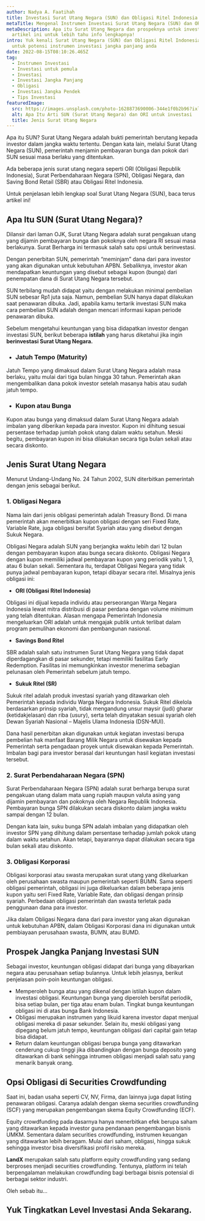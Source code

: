 ```yaml
---
author: Nadya A. Faatihah
title: Investasi Surat Utang Negara (SUN) dan Obligasi Ritel Indonesia (ORI)
metaTitle: Mengenal Instrumen Investasi Surat Utang Negara (SUN) dan ORI
metaDescription: Apa itu Surat Utang Negara dan prospeknya untuk investasi? Baca
  artikel ini untuk lebih tahu info lengkapnya!
intro: Yuk kenali Surat Utang Negara (SUN) dan Obligasi Ritel Indonesia (ORI)
  untuk potensi instrumen investasi jangka panjang anda
date: 2022-08-15T08:10:26.465Z
tag:
  - Instrumen Investasi
  - Investasi untuk pemula
  - Investasi
  - Investasi Jangka Panjang
  - Obligasi
  - Investasi Jangka Pendek
  - Tips Investasi
featuredImage:
  src: https://images.unsplash.com/photo-1628873690006-344e1f0b2b96?ixlib=rb-1.2.1&ixid=MnwxMjA3fDB8MHxwaG90by1wYWdlfHx8fGVufDB8fHx8&auto=format&fit=crop&w=870&q=80
  alt: Apa Itu Arti SUN (Surat Utang Negara) dan ORI untuk investasi
  title: Jenis Surat Utang Negara
---
```

Apa itu SUN? Surat Utang Negara adalah bukti pemerintah berutang kepada investor dalam jangka waktu tertentu. Dengan kata lain, melalui Surat Utang Negara (SUN), pemerintah menjamin pembayaran bunga dan pokok dari SUN sesuai masa berlaku yang ditentukan. 

Ada beberapa jenis surat utang negara seperti ORI (Obligasi Republik Indonesia), Surat Perbendaharaan Negara (SPN), Obligasi Negara, dan Saving Bond Retail (SBR) atau Obligasi Ritel Indonesia.

Untuk penjelasan lebih lengkap soal Surat Utang Negara (SUN), baca terus artikel ini!

## Apa Itu SUN (Surat Utang Negara)?

Dilansir dari laman OJK, Surat Utang Negara adalah surat pengakuan utang yang dijamin pembayaran bunga dan pokoknya oleh negara RI sesuai masa berlakunya. Surat Berharga ini termasuk salah satu opsi untuk berinvestasi. 

Dengan penerbitan SUN, pemerintah “meminjam” dana dari para investor yang akan digunakan untuk kebutuhan APBN. Sebaliknya, investor akan mendapatkan keuntungan yang disebut sebagai kupon (bunga) dari penempatan dana di Surat Utang Negara tersebut. 

SUN terbilang mudah didapat yaitu dengan melakukan minimal pembelian SUN sebesar Rp1 juta saja. Namun, pembelian SUN hanya dapat dilakukan saat penawaran dibuka. Jadi, apabila kamu tertarik investasi SUN maka cara pembelian SUN adalah dengan mencari informasi kapan periode penawaran dibuka.

Sebelum mengetahui keuntungan yang bisa didapatkan investor dengan investasi SUN, berikut beberapa **istilah** yang harus diketahui jika ingin **berinvestasi Surat Utang Negara.**

* ### **Jatuh Tempo (Mat**urity)

Jatuh Tempo yang dimaksud dalam Surat Utang Negara adalah masa berlaku, yaitu mulai dari tiga bulan hingga 30 tahun. Pemerintah akan mengembalikan dana pokok investor setelah masanya habis atau sudah jatuh tempo.

* ### Kupon atau Bunga 

Kupon atau bunga yang dimaksud dalam Surat Utang Negara adalah imbalan yang diberikan kepada para investor. Kupon ini dihitung sesuai persentase terhadap jumlah pokok utang dalam waktu setahun. Meski begitu, pembayaran kupon ini bisa dilakukan secara tiga bulan sekali atau secara diskonto.

## Jenis Surat Utang Negara

Menurut Undang-Undang No. 24 Tahun 2002, SUN diterbitkan pemerintah dengan jenis sebagai berikut.

### 1. Obligasi Negara

Nama lain dari jenis obligasi pemerintah adalah Treasury Bond. Di mana pemerintah akan menerbitkan kupon obligasi dengan seri Fixed Rate, Variable Rate, juga obligasi bersifat Syariah atau yang disebut dengan Sukuk Negara. 

Obligasi Negara adalah SUN yang berjangka waktu lebih dari 12 bulan dengan pembayaran kupon atau bunga secara diskonto. Obligasi Negara dengan kupon memiliki jadwal pembayaran kupon yang periodik yaitu 1, 3, atau 6 bulan sekali. Sementara itu, terdapat Obligasi Negara yang tidak punya jadwal pembayaran kupon, tetapi dibayar secara ritel. Misalnya jenis obligasi ini:

* **ORI (Obligasi Ritel Indonesia)**

Obligasi ini dijual kepada individu atau perseorangan Warga Negara Indonesia lewat mitra distribusi di pasar perdana dengan volume minimum yang telah ditentukan. Alasan mengapa Pemerintah Indonesia mengeluarkan ORI adalah untuk mengajak publik untuk terlibat dalam program pemulihan ekonomi dan pembangunan nasional.

* **Savings Bond Ritel**

SBR adalah salah satu instrumen Surat Utang Negara yang tidak dapat diperdagangkan di pasar sekunder, tetapi memiliki fasilitas Early Redemption. Fasilitas ini memungkinkan investor menerima sebagian pelunasan oleh Pemerintah sebelum jatuh tempo.

* **Sukuk Ritel (SR)**

Sukuk ritel adalah produk investasi syariah yang ditawarkan oleh Pemerintah kepada individu Warga Negara Indonesia. Sukuk Ritel dikelola berdasarkan prinsip syariah, tidak mengandung unsur maysir (judi) gharar (ketidakjelasan) dan riba (usury), serta telah dinyatakan sesuai syariah oleh Dewan Syariah Nasional – Majelis Ulama Indonesia (DSN-MUI).

Dana hasil penerbitan akan digunakan untuk kegiatan investasi berupa pembelian hak manfaat Barang Milik Negara untuk disewakan kepada Pemerintah serta pengadaan proyek untuk disewakan kepada Pemerintah. Imbalan bagi para investor berasal dari keuntungan hasil kegiatan investasi tersebut.

### 2. Surat Perbendaharaan Negara (SPN)

Surat Perbendaharaan Negara (SPN) adalah surat berharga berupa surat pengakuan utang dalam mata uang rupiah maupun valuta asing yang dijamin pembayaran dan pokoknya oleh Negara Republik Indonesia. Pembayaran bunga SPN dilakukan secara diskonto dalam jangka waktu sampai dengan 12 bulan. 

Dengan kata lain, suku bunga SPN adalah imbalan yang didapatkan oleh investor SPN yang dihitung dalam persentase terhadap jumlah pokok utang dalam waktu setahun. Akan tetapi, bayarannya dapat dilakukan secara tiga bulan sekali atau diskonto.

### 3. Obligasi Korporasi

Obligasi korporasi atau swasta merupakan surat utang yang dikeluarkan oleh perusahaan swasta maupun pemerintah seperti BUMN. Sama seperti obligasi pemerintah, obligasi ini juga dikeluarkan dalam beberapa jenis kupon yaitu seri Fixed Rate, Variable Rate, dan obligasi dengan prinsip syariah. Perbedaan obligasi pemerintah dan swasta terletak pada penggunaan dana para investor. 

Jika dalam Obligasi Negara dana dari para investor yang akan digunakan untuk kebutuhan APBN, dalam Obligasi Korporasi dana ini digunakan untuk pembiayaan perusahaan swasta, BUMN, atau BUMD.

## Prospek Jangka Panjang Investasi SUN

Sebagai investor, keuntungan obligasi didapat dari bunga yang dibayarkan negara atau perusahaan setiap bulannya. Untuk lebih jelasnya, berikut penjelasan poin-poin keuntungan obligasi.

* Memperoleh bunga atau yang dikenal dengan istilah kupon dalam investasi obligasi. Keuntungan bunga yang diperoleh bersifat periodik, bisa setiap bulan, per tiga atau enam bulan. Tingkat bunga keuntungan obligasi ini di atas bunga Bank Indonesia. 
* Obligasi merupakan instrumen yang likuid karena investor dapat menjual obligasi mereka di pasar sekunder. Selain itu, meski obligasi yang dipegang belum jatuh tempo, keuntungan obligasi dari capital gain tetap bisa didapat. 
* Return dalam keuntungan obligasi berupa bunga yang ditawarkan cenderung cukup tinggi jika dibandingkan dengan bunga deposito yang ditawarkan di bank sehingga intrumen obligasi menjadi salah satu yang menarik banyak orang.

## Opsi Obligasi di Securities Crowdfunding

Saat ini, badan usaha seperti CV, NV, Firma, dan lainnya juga dapat listing penawaran obligasi. Caranya adalah dengan skema securities crowdfunding (SCF) yang merupakan pengembangan skema Equity Crowdfunding (ECF).

Equity crowdfunding pada dasarnya hanya menerbitkan efek berupa saham yang ditawarkan kepada investor guna pendanaan pengembangan bisnis UMKM. Sementara dalam securities crowdfunding, instrumen keuangan yang ditawarkan lebih beragam. Mulai dari saham, obligasi, hingga sukuk sehingga investor bisa diversifikasi profil risiko mereka.

**LandX** merupakan salah satu platform equity crowdfunding yang sedang berproses menjadi securities crowdfunding. Tentunya, platform ini telah berpengalaman melakukan crowdfunding bagi berbagai bisnis potensial di berbagai sektor industri.

O﻿leh sebab itu...

## Y﻿uk Tingkatkan Level Investasi Anda Sekarang. 

<!--EndFragment-->